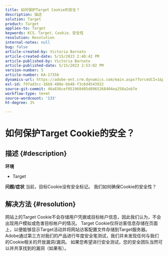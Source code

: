 ```yaml
---
title: 如何保护Target Cookie的安全？
description: 描述
solution: Target
product: Target
applies-to: Target
keywords: KCS、Target、Cookie、安全性
resolution: Resolution
internal-notes: null
bug: false
article-created-by: Victoria Barnato
article-created-date: 5/15/2023 2:40:42 PM
article-published-by: Victoria Barnato
article-published-date: 5/15/2023 2:53:02 PM
version-number: 5
article-number: KA-17356
dynamics-url: https://adobe-ent.crm.dynamics.com/main.aspx?forceUCI=1&pagetype=entityrecord&etn=knowledgearticle&id=eaaf5775-2ef3-ed11-8848-6045bd006ce9
exl-id: f97ad3cc-16b8-480e-bb48-f3c6d4543922
source-git-commit: 46a836cef051968405d8965268404ea258a2eb7e
workflow-type: tm+mt
source-wordcount: '133'
ht-degree: 3%

---
```


# 如何保护Target Cookie的安全？

## 描述 {#description}

<b>环境</b>
- Target



<b>问题/症状</b>
当前，目标Cookie没有安全标记。 我们如何确保Cookie的安全性？


## 解决方法 {#resolution}


网站上的Target Cookie不会存储用户凭据或目标帐户信息，因此我们认为，不会出现用户模拟或危害目标帐户的情况。 Target Cookie仅将访客信息存储在页面上，以便能够显示Target活动并将网站访客配置文件存储到Target服务器。
 
Adobe通过第三方对我们的产品进行年度安全笔测试，我们并未发现任何与我们的Cookie相关的开放漏洞/漏洞。 如果您希望进行安全测试，您的安全团队当然可以并共享找到的漏洞（如果有）。
